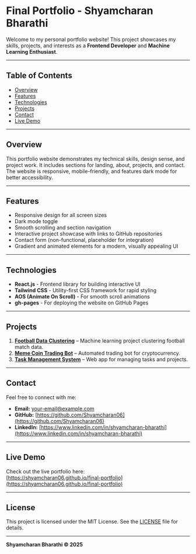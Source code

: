 # Final Portfolio - Shyamcharan Bharathi

Welcome to my personal portfolio website! This project showcases my skills, projects, and interests as a **Frontend Developer** and **Machine Learning Enthusiast**.

---

## Table of Contents
- [Overview](#overview)
- [Features](#features)
- [Technologies](#technologies)
- [Projects](#projects)
- [Contact](#contact)
- [Live Demo](#live-demo)

---

## Overview
This portfolio website demonstrates my technical skills, design sense, and project work. It includes sections for landing, about, projects, and contact. The website is responsive, mobile-friendly, and features dark mode for better accessibility.

---

## Features
- Responsive design for all screen sizes  
- Dark mode toggle  
- Smooth scrolling and section navigation  
- Interactive project showcase with links to GitHub repositories  
- Contact form (non-functional, placeholder for integration)  
- Gradient and animated elements for a modern, visually appealing UI  

---

## Technologies
- **React.js** - Frontend library for building interactive UI  
- **Tailwind CSS** - Utility-first CSS framework for rapid styling  
- **AOS (Animate On Scroll)** - For smooth scroll animations  
- **gh-pages** - For deploying the website on GitHub Pages  

---

## Projects
1. **[Football Data Clustering](https://github.com/Shyamcharan06/Football-Data-Clustering)** – Machine learning project clustering football match data.  
2. **[Meme Coin Trading Bot](https://github.com/Shyamcharan06/Meme-Coin-Trading-Bot)** – Automated trading bot for cryptocurrency.  
3. **[Task Management System](https://github.com/ka0s01/Task-Management-System)** – Web app for managing tasks and projects.  

---

## Contact
Feel free to connect with me:  
- **Email:** [your-email@example.com](mailto:your-email@example.com)  
- **GitHub:** [https://github.com/Shyamcharan06](https://github.com/Shyamcharan06)  
- **LinkedIn:** [https://www.linkedin.com/in/shyamcharan-bharathi](https://www.linkedin.com/in/shyamcharan-bharathi)  

---

## Live Demo
Check out the live portfolio here:  
[https://shyamcharan06.github.io/final-portfolio](https://shyamcharan06.github.io/final-portfolio)

---

## License
This project is licensed under the MIT License. See the [LICENSE](LICENSE) file for details.

---

**Shyamcharan Bharathi © 2025**
